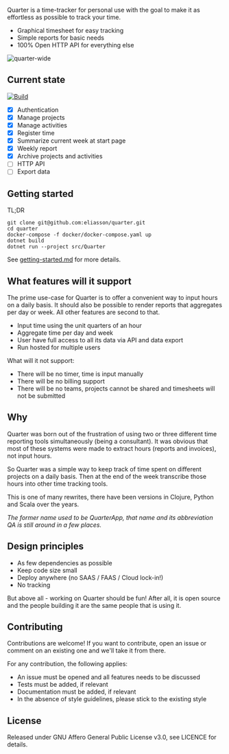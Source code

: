 Quarter is a time-tracker for personal use with the goal to make it as effortless as possible
to track your time.

- Graphical timesheet for easy tracking
- Simple reports for basic needs
- 100% Open HTTP API for everything else

![quarter-wide](https://user-images.githubusercontent.com/136971/150692080-97a16190-2172-42c4-87ff-e63ff55e8ba4.png)

## Current state

[![Build](https://github.com/eliasson/quarter/actions/workflows/build.yml/badge.svg?branch=main)](https://github.com/eliasson/quarter/actions/workflows/build.yml)

- [x] Authentication
- [x] Manage projects
- [x] Manage activities
- [x] Register time
- [x] Summarize current week at start page
- [x] Weekly report
- [x] Archive projects and activities
- [ ] HTTP API
- [ ] Export data

## Getting started

TL;DR
```
git clone git@github.com:eliasson/quarter.git
cd quarter
docker-compose -f docker/docker-compose.yaml up
dotnet build
dotnet run --project src/Quarter 
```

See [getting-started.md](docs/getting-started.md) for more details.

## What features will it support

The prime use-case for Quarter is to offer a convenient way to input hours on a daily basis. It should
also be possible to render reports that aggregates per day or week. All other features are second to that.

- Input time using the unit quarters of an hour
- Aggregate time per day and week
- User have full access to all its data via API and data export
- Run hosted for multiple users

What will it not support:

- There will be no timer, time is input manually
- There will be no billing support
- There will be no teams, projects cannot be shared and timesheets will not be submitted

## Why

Quarter was born out of the frustration of using two or three different time reporting tools
simultaneously (being a consultant). It was obvious that most of these systems were made to
extract hours (reports and invoices), not input hours.

So Quarter was a simple way to keep track of time spent on different projects on a daily
basis. Then at the end of the week transcribe those hours into other time tracking tools.

This is one of many rewrites, there have been versions in Clojure, Python and Scala over the years.

_The former name used to be QuarterApp, that name and its abbreviation QA is still around in a few places._

## Design principles

- As few dependencies as possible
- Keep code size small
- Deploy anywhere (no SAAS / FAAS / Cloud lock-in!)
- No tracking

But above all - working on Quarter should be fun! After all, it is open source and the people
building it are the same people that is using it.

## Contributing

Contributions are welcome! If you want to contribute, open an issue or comment on an existing
one and we'll take it from there.

For any contribution, the following applies:

- An issue must be opened and all features needs to be discussed
- Tests must be added, if relevant
- Documentation must be added, if relevant
- In the absence of style guidelines, please stick to the existing style

## License

Released under GNU Affero General Public License v3.0, see LICENCE for details.
